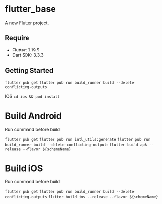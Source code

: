 # flutter_base

A new Flutter project.

## Require
- Flutter: 3.19.5
- Dart SDK: 3.3.3

## Getting Started
`flutter pub get`
`flutter pub run build_runner build --delete-conflicting-outputs`

IOS
`cd ios && pod install`

# Build Android
Run command before build

`flutter pub get`
`flutter pub run intl_utils:generate`
`flutter pub run build_runner build --delete-conflicting-outputs`
`flutter build apk --release --flavor ${schemeName}`


# Build iOS
Run command before build

`flutter pub get`
`flutter pub run build_runner build --delete-conflicting-outputs`
`flutter build ios --release --flavor ${schemeName}`
